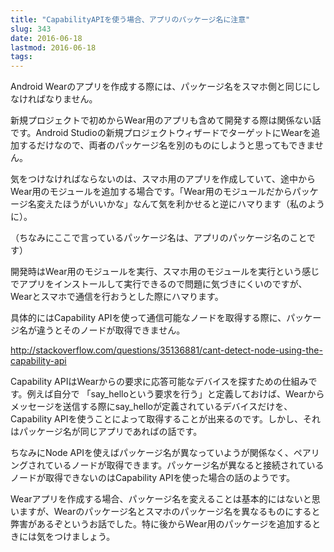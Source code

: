 ```yaml
---
title: "CapabilityAPIを使う場合、アプリのパッケージ名に注意"
slug: 343
date: 2016-06-18
lastmod: 2016-06-18
tags: 
---
```


Android Wearのアプリを作成する際には、パッケージ名をスマホ側と同じにしなければなりません。

新規プロジェクトで初めからWear用のアプリも含めて開発する際は関係ない話です。Android Studioの新規プロジェクトウィザードでターゲットにWearを追加するだけなので、両者のパッケージ名を別のものにしようと思ってもできません。

気をつけなければならないのは、スマホ用のアプリを作成していて、途中からWear用のモジュールを追加する場合です。「Wear用のモジュールだからパッケージ名変えたほうがいいかな」なんて気を利かせると逆にハマります（私のように）。

（ちなみにここで言っているパッケージ名は、アプリのパッケージ名のことです）

開発時はWear用のモジュールを実行、スマホ用のモジュールを実行という感じでアプリをインストールして実行できるので問題に気づきにくいのですが、Wearとスマホで通信を行おうとした際にハマります。

具体的にはCapability APIを使って通信可能なノードを取得する際に、パッケージ名が違うとそのノードが取得できません。

<a href="http://stackoverflow.com/questions/35136881/cant-detect-node-using-the-capability-api">http://stackoverflow.com/questions/35136881/cant-detect-node-using-the-capability-api</a>

Capability APIはWearからの要求に応答可能なデバイスを探すための仕組みです。例えば自分で
「say_helloという要求を行う」と定義しておけば、Wearからメッセージを送信する際にsay_helloが定義されているデバイスだけを、Capability APIを使うことによって取得することが出来るのです。しかし、それはパッケージ名が同じアプリであればの話です。

ちなみにNode APIを使えばパッケージ名が異なっていようが関係なく、ペアリングされているノードが取得できます。パッケージ名が異なると接続されているノードが取得できないのはCapability APIを使った場合の話のようです。

Wearアプリを作成する場合、パッケージ名を変えることは基本的にはないと思いますが、Wearのパッケージ名とスマホのパッケージ名を異なるものにすると弊害があるぞというお話でした。特に後からWear用のパッケージを追加するときには気をつけましょう。


  